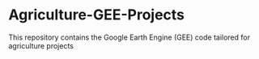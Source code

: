 # Agriculture-GEE-Projects
This repository contains the Google Earth Engine (GEE) code tailored for agriculture projects
